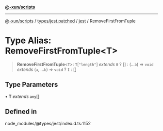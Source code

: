 [**@-xun/scripts**](../../../../../README.md)

***

[@-xun/scripts](../../../../../README.md) / [types/jest.patched](../../../README.md) / [jest](../README.md) / RemoveFirstFromTuple

# Type Alias: RemoveFirstFromTuple\<T\>

> **RemoveFirstFromTuple**\<`T`\>: `T`\[`"length"`\] *extends* `0` ? [] : (...`b`) => `void` *extends* (`a`, ...`b`) => `void` ? `I` : []

## Type Parameters

• **T** *extends* `any`[]

## Defined in

node\_modules/@types/jest/index.d.ts:1152
